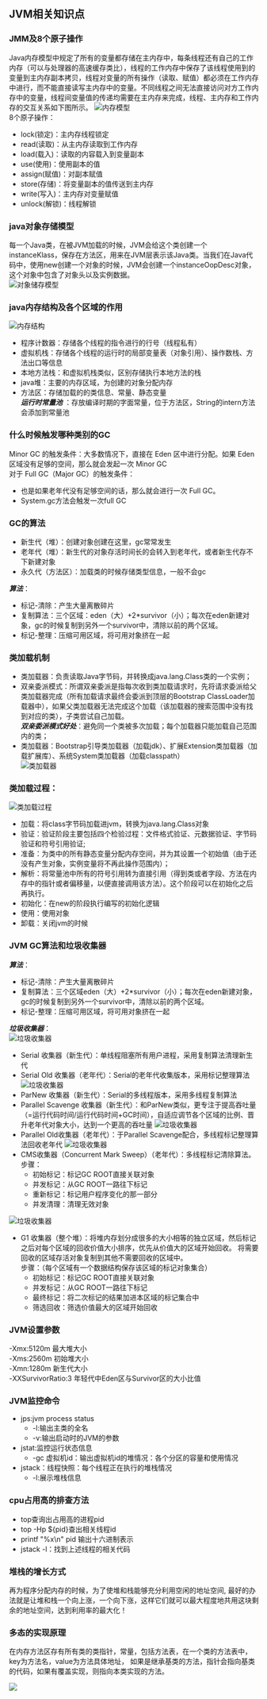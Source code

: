 
## JVM相关知识点
### JMM及8个原子操作
Java内存模型中规定了所有的变量都存储在主内存中，每条线程还有自己的工作内存（可以与处理器的高速缓存类比），线程的工作内存中保存了该线程使用到的变量到主内存副本拷贝，线程对变量的所有操作（读取、赋值）都必须在工作内存中进行，而不能直接读写主内存中的变量。不同线程之间无法直接访问对方工作内存中的变量，线程间变量值的传递均需要在主内存来完成，线程、主内存和工作内存的交互关系如下图所示。
![内存模型](./imgs/2.png)  
8个原子操作：
* lock(锁定)：主内存线程锁定
* read(读取)：从主内存读取到工作内存
* load(载入)：读取的内容载入到变量副本
* use(使用)：使用副本的值
* assign(赋值)：对副本赋值
* store(存储)：将变量副本的值传送到主内存
* write(写入)：主内存对变量赋值
* unlock(解锁)：线程解锁
### java对象存储模型
每一个Java类，在被JVM加载的时候，JVM会给这个类创建一个instanceKlass，保存在方法区，用来在JVM层表示该Java类。当我们在Java代码中，使用new创建一个对象的时候，JVM会创建一个instanceOopDesc对象，这个对象中包含了对象头以及实例数据。  
![对象储存模型](./imgs/3.jpeg)
### java内存结构及各个区域的作用
![内存结构](./imgs/1.png)
* 程序计数器：存储各个线程的指令进行的行号（线程私有）  
* 虚拟机栈：存储各个线程的运行时的局部变量表（对象引用）、操作数栈、方法出口等信息 
* 本地方法栈：和虚拟机栈类似，区别存储执行本地方法的栈
* java堆：主要的内存区域，为创建的对象分配内存
* 方法区：存储加载的的类信息、常量、静态变量  
***运行时常量池*** ：存放编译时期的字面常量，位于方法区，String的intern方法会添加到常量池  
### 什么时候触发哪种类别的GC
Minor GC 的触发条件：大多数情况下，直接在 Eden 区中进行分配。如果 Eden区域没有足够的空间，那么就会发起一次 Minor GC  
对于 Full GC（Major GC）的触发条件：
* 也是如果老年代没有足够空间的话，那么就会进行一次 Full GC。
* System.gc方法会触发一次full GC  
### GC的算法
* 新生代（堆）：创建对象创建在这里，gc常常发生
* 老年代（堆）：新生代的对象存活时间长的会转入到老年代，或者新生代存不下新建对象
* 永久代（方法区）：加载类的时候存储类型信息，一般不会gc  

***算法***：
* 标记-清除：产生大量离散碎片
* 复制算法：三个区域：eden（大）+2*survivor（小）；每次在eden新建对象，gc的时候复制到另外一个survivor中，清除以前的两个区域。
* 标记-整理：压缩可用区域，将可用对象挤在一起
### 类加载机制
* 类加载器：负责读取Java字节码，并转换成java.lang.Class类的一个实例；
* 双亲委派模式：所谓双亲委派是指每次收到类加载请求时，先将请求委派给父类加载器完成（所有加载请求最终会委派到顶层的Bootstrap ClassLoader加载器中），如果父类加载器无法完成这个加载（该加载器的搜索范围中没有找到对应的类），子类尝试自己加载。  
***双亲委派模式好处***：避免同一个类被多次加载；每个加载器只能加载自己范围内的类；
* 类加载器：Bootstrap引导类加载器（加载jdk）、扩展Extension类加载器（加载扩展库）、系统System类加载器（加载classpath）  
![类加载器](./imgs/10.png)
### 类加载过程：
![类加载过程](./imgs/4.png)
* 加载：将class字节码加载进jvm，转换为java.lang.Class对象
* 验证：验证阶段主要包括四个检验过程：文件格式验证、元数据验证、字节码验证和符号引用验证;
* 准备：为类中的所有静态变量分配内存空间，并为其设置一个初始值（由于还没有产生对象，实例变量将不再此操作范围内）；
* 解析：将常量池中所有的符号引用转为直接引用（得到类或者字段、方法在内存中的指针或者偏移量，以便直接调用该方法）。这个阶段可以在初始化之后再执行。
* 初始化：在new的阶段执行编写的初始化逻辑
* 使用：使用对象
* 卸载：关闭jvm的时候
### JVM GC算法和垃圾收集器
***算法***：
* 标记-清除：产生大量离散碎片
* 复制算法：三个区域eden（大）+2*survivor（小）；每次在eden新建对象，gc的时候复制到另外一个survivor中，清除以前的两个区域。
* 标记-整理：压缩可用区域，将可用对象挤在一起  

***垃圾收集器***：  
![垃圾收集器](./imgs/5.png)
* Serial 收集器（新生代）：单线程阻塞所有用户进程，采用复制算法清理新生代
* Serial Old 收集器（老年代）：Serial的老年代收集版本，采用标记整理算法
![垃圾收集器](./imgs/6.png)
* ParNew 收集器（新生代）：Serial的多线程版本，采用多线程复制算法
* Parallel Scavenge 收集器（新生代）：和ParNew类似，更专注于提高吞吐量（=运行代码时间/运行代码时间+GC时间），自适应调节各个区域的比例、晋升老年代对象大小，达到一个更高的吞吐量
![垃圾收集器](./imgs/7.png)
* Parallel Old收集器（老年代）：于Parallel Scavenge配合，多线程标记整理算法回收老年代
![垃圾收集器](./imgs/8.png)
* CMS收集器（Concurrent Mark Sweep）（老年代）：多线程标记清除算法。  
步骤：  
    * 初始标记：标记GC ROOT直接关联对象
    * 并发标记：从GC ROOT一路往下标记
    * 重新标记：标记用户程序变化的那一部分
    * 并发清理：清理无效对象

![垃圾收集器](./imgs/9.png)
* G1 收集器（整个堆）：将堆内存划分成很多的大小相等的独立区域，然后标记之后对每个区域的回收价值大小排序，优先从价值大的区域开始回收。
将需要回收的区域存活对象复制到其他不需要回收的区域中。  
步骤：（每个区域有一个数据结构保存该区域的标记对象集合）
    * 初始标记：标记GC ROOT直接关联对象
    * 并发标记：从GC ROOT一路往下标记
    * 最终标记：将二次标记的结果加进本区域的标记集合中
    * 筛选回收：筛选价值最大的区域开始回收
### JVM设置参数
-Xmx:5120m 最大堆大小  
-Xms:2560m 初始堆大小  
-Xmn:1280m 新生代大小  
-XXSurvivorRatio:3 年轻代中Eden区与Survivor区的大小比值
### JVM监控命令
* jps:jvm process status
    * -l:输出主类的全名
    * -v:输出启动时的JVM的参数
* jstat:监控运行状态信息
    * -gc 虚拟机id：输出虚拟机id的堆情况：各个分区的容量和使用情况
* jstack：线程快照：每个线程正在执行的堆栈情况
    * -l:展示堆栈信息
### cpu占用高的排查方法
* top查询出占用高的进程pid
* top -Hp ${pid}查出相关线程id
* printf "%x\n" pid 输出十六进制表示
* jstack -l：找到上述线程的相关代码
### 堆栈的增长方式
再为程序分配内存的时候，为了使堆和栈能够充分利用空闲的地址空间,
最好的办法就是让堆和栈一个向上涨，一个向下涨，这样它们就可以最大程度地共用这块剩余的地址空间，达到利用率的最大化！
### 多态的实现原理
在内存方法区存有所有类的类指针，常量，包括方法表，在一个类的方法表中，key为方法名，value为方法具体地址，
如果是继承基类的方法，指针会指向基类的代码，如果有覆盖实现，则指向本类实现的方法。

![](./imgs/1.jpg)